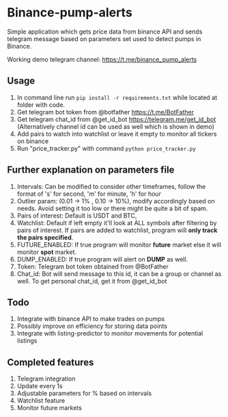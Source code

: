 # Binance-pump-alerts

Simple application which gets price data from binance API and sends telegram message based on parameters set used to detect pumps in Binance.

Working demo telegram channel: https://t.me/binance_pump_alerts

## Usage

1. In command line run ```pip install -r requirements.txt``` while located at folder with code.
2. Get telegram bot token from @botfather https://t.me/BotFather
3. Get telegram chat_id from @get_id_bot https://telegram.me/get_id_bot (Alternatively channel id can be used as well which is shown in demo)
4. Add pairs to watch into watchlist or leave it empty to monitor all tickers on binance
5. Run "price_tracker.py" with command ```python price_tracker.py```

## Further explanation on parameters file
1. Intervals: Can be modified to consider other timeframes, follow the format of 's' for second, 'm' for minute, 'h' for hour
2. Outlier param: (0.01 -> 1% , 0.10 -> 10%), modify accordingly based on needs. Avoid setting it too low or there might be quite a bit of spam.
3. Pairs of interest: Default is USDT and BTC, 
4. Watchlist: Default if left empty it'll look at ALL symbols after filtering by pairs of interest. If pairs are added to watchlist, program will **only track the pairs specified**.
5. FUTURE_ENABLED: If true program will monitor **future** market else it will monitor **spot** market.
6. DUMP_ENABLED: If true program will alert on **DUMP** as well.
7. Token: Telegram bot token obtained from @BotFather
8. Chat_id: Bot will send message to this id, it can be a group or channel as well. To get personal chat_id, get it from @get_id_bot

## Todo
1. Integrate with binance API to make trades on pumps
2. Possibly improve on efficiency for storing data points
3. Integrate with listing-predictor to monitor movements for potential listings

## Completed features
1. Telegram integration
2. Update every 1s
3. Adjustable parameters for % based on intervals
4. Watchlist feature
5. Monitor future markets
